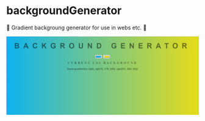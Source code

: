 # backgroundGenerator

🔹 Gradient backgroung generator for use in webs etc. 🔹

![alt text](https://github.com/xvaleriex/backgroundGenerator/blob/master/screen1.PNG)

